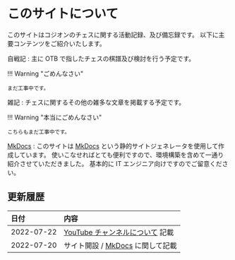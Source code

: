 # このサイトについて

このサイトはコジオンのチェスに関する活動記録、及び備忘録です。
以下に主要コンテンツをご紹介いたします。

自戦記
:   主に OTB で指したチェスの棋譜及び検討を行う予定です。

!!! Warning "ごめんなさい"

    まだ工事中です。

雑記
:   チェスに関するその他の雑多な文章を掲載する予定です。

!!! Warning "本当にごめんなさい"

    こちらもまだ工事中です。

[MkDocs](mkdocs/001.md)
:   このサイトは [MkDocs](https://www.mkdocs.org/) という静的サイトジェネレータを使用して作成しています。
使いこなせればとても便利ですので、環境構築を含めて一通り紹介させていただきました。
基本的に IT エンジニア向けですのでご留意ください。

## 更新履歴

|日付|内容|
|:--|:--|
|2022-07-22|[YouTube チャンネルについて](home/youtube.md) 記載|
|2022-07-20|サイト開設 / [MkDocs](mkdocs/001.md) に関して記載|